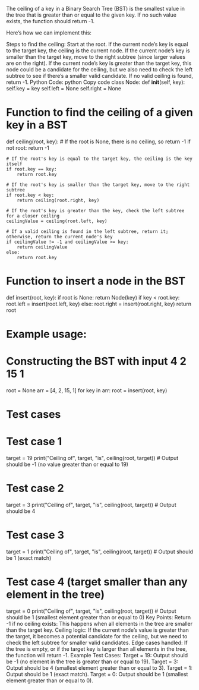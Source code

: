 The ceiling of a key in a Binary Search Tree (BST) is the smallest value in the tree that is greater than or equal to the given key. If no such value exists, the function should return -1.

Here’s how we can implement this:

Steps to find the ceiling:
Start at the root.
If the current node’s key is equal to the target key, the ceiling is the current node.
If the current node’s key is smaller than the target key, move to the right subtree (since larger values are on the right).
If the current node’s key is greater than the target key, this node could be a candidate for the ceiling, but we also need to check the left subtree to see if there’s a smaller valid candidate.
If no valid ceiling is found, return -1.
Python Code:
python
Copy code
class Node:
    def __init__(self, key):
        self.key = key
        self.left = None
        self.right = None

# Function to find the ceiling of a given key in a BST
def ceiling(root, key):
    # If the root is None, there is no ceiling, so return -1
    if not root:
        return -1

    # If the root's key is equal to the target key, the ceiling is the key itself
    if root.key == key:
        return root.key

    # If the root's key is smaller than the target key, move to the right subtree
    if root.key < key:
        return ceiling(root.right, key)

    # If the root's key is greater than the key, check the left subtree for a closer ceiling
    ceilingValue = ceiling(root.left, key)

    # If a valid ceiling is found in the left subtree, return it; otherwise, return the current node's key
    if ceilingValue != -1 and ceilingValue >= key:
        return ceilingValue
    else:
        return root.key

# Function to insert a node in the BST
def insert(root, key):
    if root is None:
        return Node(key)
    if key < root.key:
        root.left = insert(root.left, key)
    else:
        root.right = insert(root.right, key)
    return root

# Example usage:
# Constructing the BST with input 4 2 15 1
root = None
arr = [4, 2, 15, 1]
for key in arr:
    root = insert(root, key)

# Test cases
# Test case 1
target = 19
print("Ceiling of", target, "is", ceiling(root, target))  # Output should be -1 (no value greater than or equal to 19)

# Test case 2
target = 3
print("Ceiling of", target, "is", ceiling(root, target))  # Output should be 4

# Test case 3
target = 1
print("Ceiling of", target, "is", ceiling(root, target))  # Output should be 1 (exact match)

# Test case 4 (target smaller than any element in the tree)
target = 0
print("Ceiling of", target, "is", ceiling(root, target))  # Output should be 1 (smallest element greater than or equal to 0)
Key Points:
Return -1 if no ceiling exists: This happens when all elements in the tree are smaller than the target key.
Ceiling logic: If the current node’s value is greater than the target, it becomes a potential candidate for the ceiling, but we need to check the left subtree for smaller valid candidates.
Edge cases handled: If the tree is empty, or if the target key is larger than all elements in the tree, the function will return -1.
Example Test Cases:
Target = 19: Output should be -1 (no element in the tree is greater than or equal to 19).
Target = 3: Output should be 4 (smallest element greater than or equal to 3).
Target = 1: Output should be 1 (exact match).
Target = 0: Output should be 1 (smallest element greater than or equal to 0).